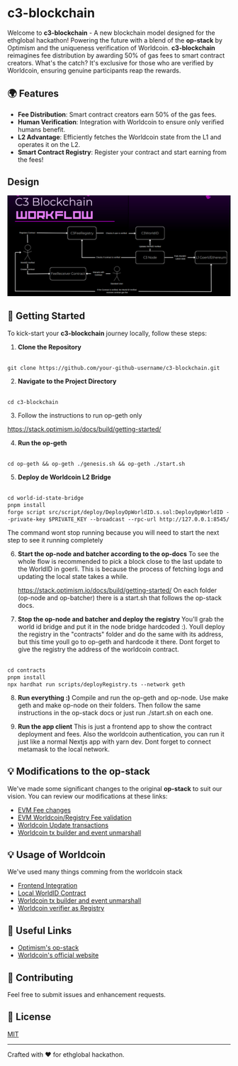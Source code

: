 # c3-blockchain

Welcome to **c3-blockchain** - A new blockchain model designed for the ethglobal hackathon! Powering the future with a blend of the **op-stack** by Optimism and the uniqueness verification of Worldcoin. **c3-blockchain** reimagines fee distribution by awarding 50% of gas fees to smart contract creators. What's the catch? It's exclusive for those who are verified by Worldcoin, ensuring genuine participants reap the rewards.

## 🌍 Features

-  **Fee Distribution**: Smart contract creators earn 50% of the gas fees.
-  **Human Verification**: Integration with Worldcoin to ensure only verified humans benefit.
-  **L2 Advantage**: Efficiently fetches the Worldcoin state from the L1 and operates it on the L2.
-  **Smart Contract Registry**: Register your contract and start earning from the fees!

## Design

![Diagram](diagram.png)

## 🚀 Getting Started

To kick-start your **c3-blockchain** journey locally, follow these steps:

1. **Clone the Repository**

```

git clone https://github.com/your-github-username/c3-blockchain.git

```

2. **Navigate to the Project Directory**

```

cd c3-blockchain

```

3. Follow the instructions to run op-geth only

https://stack.optimism.io/docs/build/getting-started/

4. **Run the op-geth**

```

cd op-geth && op-geth ./genesis.sh && op-geth ./start.sh

```

5. **Deploy de Worldcoin L2 Bridge**

```

cd world-id-state-bridge
pnpm install
forge script src/script/deploy/DeployOpWorldID.s.sol:DeployOpWorldID --private-key $PRIVATE_KEY --broadcast --rpc-url http://127.0.0.1:8545/

```

The command wont stop running because you will need to start the next step to see it running completely

6. **Start the op-node and batcher according to the op-docs**
   To see the whole flow is recommended to pick a block close to the last update to the WorldID in goerli. This is because the process of fetching logs and updating the local state takes a while.

   https://stack.optimism.io/docs/build/getting-started/
   On each folder (op-node and op-batcher) there is a start.sh that follows the op-stack docs.

7. **Stop the op-node and batcher and deploy the registry**
   You'll grab the world id bridge and put it in the node bridge hardcoded :). Youll deploy the registry in the "contracts" folder and do the same with its address, but this time youll go to op-geth and hardcode it there. Dont forget to give the registry the address of the worldcoin contract.

```

cd contracts
pnpm install
npx hardhat run scripts/deployRegistry.ts --network geth

```

8. **Run everything :)**
   Compile and run the op-geth and op-node. Use make geth and make op-node on their folders. Then follow the same instructions in the op-stack docs or just run ./start.sh on each one.

9. **Run the app client**
   This is just a frontend app to show the contract deployment and fees. Also the worldcoin authentication, you can run it just like a normal Nextjs app with yarn dev. Dont forget to connect metamask to the local network.

## 💡 Modifications to the op-stack

We've made some significant changes to the original **op-stack** to suit our vision. You can review our modifications at these links:

-  [EVM Fee changes](https://github.com/Rcontre360/c3-blockchain/blob/optimism/op-geth/core/state_transition.go#L524-L534)
-  [EVM Worldcoin/Registry Fee validation](https://github.com/Rcontre360/c3-blockchain/blob/optimism/op-geth/core/state_transition.go#L378-L408)
-  [Worldcoin Update transactions](https://github.com/Rcontre360/optimism/blob/3d67fc091b517f4f2d034e89ad5fb79e86f537f9/op-node/rollup/derive/attributes.go#L83-L86)
-  [Worldcoin tx builder and event unmarshall](https://github.com/Rcontre360/optimism/blob/3d67fc091b517f4f2d034e89ad5fb79e86f537f9/op-node/rollup/derive/worldcoin_info.go)

## 💡 Usage of Worldcoin

We've used many things comming from the worldcoin stack

-  [Frontend Integration](https://github.com/Rcontre360/c3-blockchain/blob/optimism/client/src/components/app/contracts/myContractsTable.tsx#L72)
-  [Local WorldID Contract](https://github.com/Rcontre360/world-id-state-bridge/blob/93c1c871db8bfbbf5d7845532a3caaf9d478d04f/src/script/deploy.js#L571-L595)
-  [Worldcoin tx builder and event unmarshall](https://github.com/Rcontre360/optimism/blob/3d67fc091b517f4f2d034e89ad5fb79e86f537f9/op-node/rollup/derive/worldcoin_info.go)
-  [Worldcoin verifier as Registry](https://github.com/Rcontre360/c3-blockchain/blob/optimism/contracts/contracts/C3RewardsRegistry.sol)

## 🔗 Useful Links

-  [Optimism's op-stack](https://github.com/ethereum-optimism/optimism)
-  [Worldcoin's official website](https://www.worldcoin.global/)

## 🙌 Contributing

Feel free to submit issues and enhancement requests.

## 📜 License

[MIT](LICENSE)

---

Crafted with ❤️ for ethglobal hackathon.
